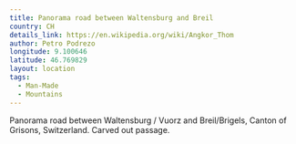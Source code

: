 ```yaml
---
title: Panorama road between Waltensburg and Breil
country: CH
details_link: https://en.wikipedia.org/wiki/Angkor_Thom
author: Petro Podrezo
longitude: 9.100646
latitude: 46.769829
layout: location
tags:
  - Man-Made
  - Mountains
---
```

Panorama road between Waltensburg / Vuorz and Breil/Brigels, Canton of Grisons, Switzerland. Carved out passage.
